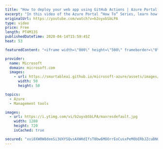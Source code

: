 ```yaml
---
title: "How to deploy your web app using GitHub Actions | Azure Portal Series"
excerpt: "In this video of the Azure Portal “How To” Series, learn how to deploy Azure web apps using GitHub Actions.   Try out these features in the Azure portal: https://portal.azure.com    Keep connected on Twitter: https://twitter.com/AzurePortal    And make sure to keep an eye on our Azure Portal \"How to\""
originalUrl: https://youtube.com/watch?v=b2oyxbSbLPA
type: video
price: Free
length: PT4M13S
publishedDateTime: 2020-04-14T15:59:45Z
heat: 53

featuredContent: "<iframe width=\"800\" height=\"500\" frameborder=\"0\" src=\"https://www.youtube.com/embed/b2oyxbSbLPA\" allow=\"accelerometer; autoplay; encrypted-media; gyroscope; picture-in-picture\" allowfullscreen></iframe>"

provider:
  name: Microsoft
  domain: microsoft.com
  images:
    - url: https://smartableai.github.io/microsoft-azure/assets/images/organizations/microsoft.com-50x50.jpg
      width: 50
      height: 50

topics:
  - Azure
  - Management tools

images:
  - url: https://i.ytimg.com/vi/b2oyxbSbLPA/maxresdefault.jpg
    width: 1280
    height: 720
    isCached: true

secured: "xvi8XW0W8deeSi3UXYSQvsAXWHdIfsT0bw6MOOrrEoCusxPeM0bERbJZcuBNOVE9yfknuAa5pqsGtxP3pNXtT+DyG0JF0YTVl4R3WbLErP+OkFpH9ywuYuvJ+kv9pb72+n4XxrA1ltQBNkKjt9TK1/tJ+tlFrSlBWlzYOruR7Zr5hjMvcqQQOJPUnxbDwGvQZ10kl1LsdVFOTKT3H8PLCu4ZgsxMlGCAJOQwGluNxFwIVpWGAN9KcTvoGsw+SMnoGgTaj/vQin8B4EROTC9jZOGLh6eRu9NlgG1pkmDbbm83NFdilrRXhu48Isx+SLfdPIJWdY0LjxABr2sJCcpX2iHIOshXaWDWT841zO0lR7W1WOKRcQIs6+O/z3GLDk0TsiUqH2xGpqiGSBGedPqViXaX3XKyIGNVxgXiDeLmN8M=;tqqai0CdpboCBhx2f0rUOQ=="
---
```


